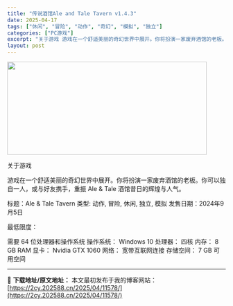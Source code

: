 ```yaml
---
title: "传说酒馆Ale and Tale Tavern v1.4.3"
date: 2025-04-17
tags: ["休闲", "冒险", "动作", "奇幻", "模拟", "独立"]
categories: ["PC游戏"]
excerpt: "关于游戏 游戏在一个舒适美丽的奇幻世界中展开。你将扮演一家废弃酒馆的老板。你可以独自一人，或与好友携手，重振 Ale &amp; Tale 酒馆昔日的辉煌与人气。 标题：Ale &amp; Tale Tavern 类型: 动作, 冒险, 休闲, 独立, 模拟 发售日期：2024年9月5日 最低限度：&hellip;"
layout: post
---
```


<img class="aligncenter size-full wp-image-11579" src="https://2cy.202588.cn/wp-content/uploads/2025/04/202504170533164.webp" alt="" width="460" height="215" />

关于游戏

游戏在一个舒适美丽的奇幻世界中展开。你将扮演一家废弃酒馆的老板。你可以独自一人，或与好友携手，重振 Ale &amp; Tale 酒馆昔日的辉煌与人气。

标题：Ale &amp; Tale Tavern
类型: 动作, 冒险, 休闲, 独立, 模拟
发售日期：2024年9月5日

最低限度：

需要 64 位处理器和操作系统
操作系统： Windows 10
处理器： 四核
内存： 8 GB RAM
显卡： Nvidia GTX 1060
网络： 宽带互联网连接
存储空间： 7 GB 可用空间

---
📖 **下载地址/原文地址：** 本文最初发布于我的博客网站：[https://2cy.202588.cn/2025/04/11578/](https://2cy.202588.cn/2025/04/11578/)
